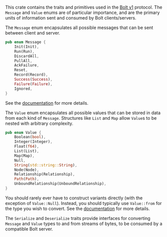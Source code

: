 This crate contains the traits and primitives used in the [Bolt v1](https://boltprotocol.org/v1/) protocol. 
The `Message` and `Value` enums are of particular importance, and are the primary units of information sent and 
consumed by Bolt clients/servers.

The `Message` enum encapsulates all possible messages that can be sent between client and server.
```rust
pub enum Message {
    Init(Init),
    Run(Run),
    DiscardAll,
    PullAll,
    AckFailure,
    Reset,
    Record(Record),
    Success(Success),
    Failure(Failure),
    Ignored,
}
```
See the [documentation](https://docs.rs/bolt-proto/*/bolt_proto/enum.Message.html) for more details.

The `Value` enum encapsulates all possible values that can be stored in data from each kind of `Message`. 
Structures like `List` and `Map` allow `Value`s to be nested with arbitrary complexity.
```rust
pub enum Value {
    Boolean(bool),
    Integer(Integer),
    Float(f64),
    List(List),
    Map(Map),
    Null,
    String(std::string::String),
    Node(Node),
    Relationship(Relationship),
    Path(Path),
    UnboundRelationship(UnboundRelationship),
}
```
You should rarely ever have to construct variants directly (with the exception of `Value::Null`). Instead, you should
typically use `Value::from` for the type you wish to convert.
See the [documentation](https://docs.rs/bolt-proto/*/bolt_proto/enum.Value.html) for more details.

The `Serialize` and `Deserialize` traits provide interfaces for converting `Message` and `Value` types to and from 
streams of bytes, to be consumed by a compatible Bolt server.
